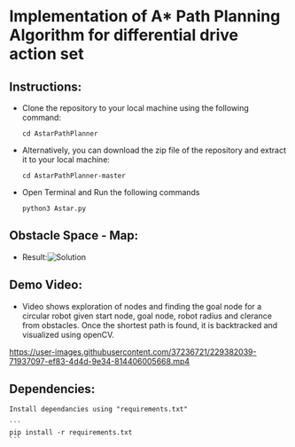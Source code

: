 # Implementation of A* Path Planning Algorithm for differential drive action set

## Instructions:
- Clone the repository to your local machine using the following command:
    ```
    cd AstarPathPlanner
    ```

- Alternatively, you can download the zip file of the repository and extract it to your local machine:
    ```
    cd AstarPathPlanner-master
    ```

- Open Terminal and Run the following commands 
    ```
    python3 Astar.py
    ```


## Obstacle Space - Map:

- Result:![Solution](https://user-images.githubusercontent.com/37236721/229381939-12729b64-d03c-4e50-8715-5100f6b28c4a.png)

   

## Demo Video:
 - Video shows exploration of nodes and finding the goal node for a circular robot given start node, goal node, robot radius and clerance from obstacles. Once the shortest path is found, it is backtracked and visualized using openCV.
   
https://user-images.githubusercontent.com/37236721/229382039-71937097-ef83-4d4d-9e34-814406005668.mp4


## Dependencies:
    Install dependancies using "requirements.txt"

    ``` 
    pip install -r requirements.txt
    ```
